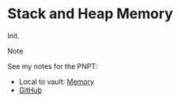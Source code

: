 
# Stack and Heap Memory
Init.
> [!Note]
> See my notes for the PNPT:
> - Local to vault: [Memory](/PNPT/PEH/buffer-overflows/memory.md)
> - [GitHub](https://github.com/TrshPuppy/PNPT-study-guide/blob/e5ebb3c7e9ec91830e70cb24d8bfe43928521108/PEH/buffer-overflows/memory.md)

